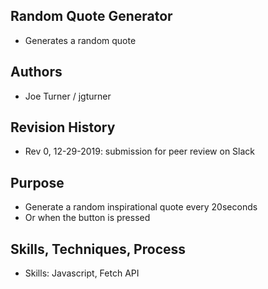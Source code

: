 ## Random Quote Generator

- Generates a random quote

## Authors

- Joe Turner / jgturner

## Revision History

- Rev 0, 12-29-2019: submission for peer review on Slack

## Purpose

- Generate a random inspirational quote every 20seconds
- Or when the button is pressed

## Skills, Techniques, Process

- Skills: Javascript, Fetch API
